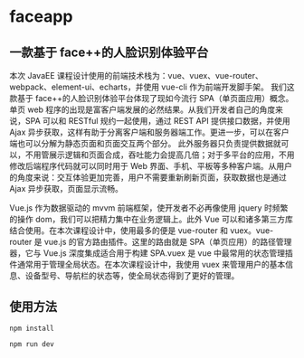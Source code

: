 # faceapp

## 一款基于 face++的人脸识别体验平台

本次 JavaEE 课程设计使用的前端技术栈为：vue、vuex、vue-router、webpack、element-ui、echarts，并使用 vue-cli 作为前端开发脚手架。
我们这款基于 face++的人脸识别体验平台体现了现如今流行 SPA（单页面应用）概念。单页 web 程序的出现是富客户端发展的必然结果。从我们开发者自己的角度来说，SPA 可以和 RESTful 规约一起使用，通过 REST API 提供接口数据，并使用 Ajax 异步获取，这样有助于分离客户端和服务器端工作。更进一步，可以在客户端也可以分解为静态页面和页面交互两个部分。 此外服务器只负责提供数据就可以，不用管展示逻辑和页面合成，吞吐能力会提高几倍；对于多平台的应用，不用修改后端程序代码就可以同时用于 Web 界面、手机、平板等多种客户端。从用户的角度来说：交互体验更加完善，用户不需要重新刷新页面，获取数据也是通过 Ajax 异步获取，页面显示流畅。

Vue.js 作为数据驱动的 mvvm 前端框架，使开发者不必再像使用 jquery 时频繁的操作 dom，我们可以把精力集中在业务逻辑上。此外 Vue 可以和诸多第三方库结合使用。在本次课程设计中，使用最多的便是 vue-router 和 vuex。vue-router 是 vue.js 的官方路由插件。这里的路由就是 SPA（单页应用）的路径管理器，它与 Vue.js 深度集成适合用于构建 SPA.vuex 是 vue 中最常用的状态管理插件通常用于管理全局状态。在本次课程设计中，我使用 vuex 来管理用户的基本信息、设备型号、导航栏的状态等，使全局状态得到了更好的管理。

## 使用方法

`npm install`

`npm run dev`
